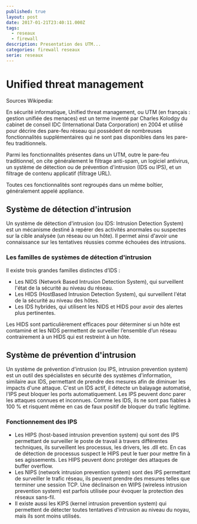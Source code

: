```yaml
---
published: true
layout: post
date: 2017-01-21T23:40:11.000Z
tags:
  - reseaux
  - firewall
description: Presentation des UTM...
categories: firewall reseaux
serie: reseaux
---
```

# Unified threat management 

Sources Wikipedia:

En sécurité informatique, Unified threat management, ou UTM (en français : gestion unifiée des menaces) est un terme inventé par Charles Kolodgy du cabinet de conseil IDC (International Data Corporation) en 2004 et utilisé pour décrire des pare-feu réseau qui possèdent de nombreuses fonctionnalités supplémentaires qui ne sont pas disponibles dans les pare-feu traditionnels.

Parmi les fonctionnalités présentes dans un UTM, outre le pare-feu traditionnel, on cite généralement le filtrage anti-spam, un logiciel antivirus, un système de détection ou de prévention d'intrusion (IDS ou IPS), et un filtrage de contenu applicatif (filtrage URL).

Toutes ces fonctionnalités sont regroupés dans un même boîtier, généralement appelé appliance.


## Système de détection d'intrusion

Un système de détection d'intrusion (ou IDS: Intrusion Detection System) est un mécanisme destiné à repérer des activités anormales ou suspectes sur la cible analysée (un réseau ou un hôte). Il permet ainsi d'avoir une connaissance sur les tentatives réussies comme échouées des intrusions.

### Les familles de systèmes de détection d'intrusion

Il existe trois grandes familles distinctes d’IDS :

* Les NIDS (Network Based Intrusion Detection System), qui surveillent l'état de la sécurité au niveau du réseau.
* Les HIDS (HostBased Intrusion Detection System), qui surveillent l'état de la sécurité au niveau des hôtes.
* Les IDS hybrides, qui utilisent les NIDS et HIDS pour avoir des alertes plus pertinentes.

Les HIDS sont particulièrement efficaces pour déterminer si un hôte est contaminé et les NIDS permettent de surveiller l’ensemble d’un réseau contrairement à un HIDS qui est restreint à un hôte.



## Système de prévention d'intrusion

Un système de prévention d'intrusion (ou IPS, intrusion prevention system) est un outil des spécialistes en sécurité des systèmes d'information, similaire aux IDS, permettant de prendre des mesures afin de diminuer les impacts d'une attaque. C'est un IDS actif, il détecte un balayage automatisé, l'IPS peut bloquer les ports automatiquement. Les IPS peuvent donc parer les attaques connues et inconnues. Comme les IDS, ils ne sont pas fiables à 100 % et risquent même en cas de faux positif de bloquer du trafic légitime.

### Fonctionnement des IPS

* Les HIPS (host-based intrusion prevention system) qui sont des IPS permettant de surveiller le poste de travail à travers différentes techniques, ils surveillent les processus, les drivers, les .dll etc. En cas de détection de processus suspect le HIPS peut le tuer pour mettre fin à ses agissements. Les HIPS peuvent donc protéger des attaques de buffer overflow.
* Les NIPS (network intrusion prevention system) sont des IPS permettant de surveiller le trafic réseau, ils peuvent prendre des mesures telles que terminer une session TCP. Une déclinaison en WIPS (wireless intrusion prevention system) est parfois utilisée pour évoquer la protection des réseaux sans-fil.
* Il existe aussi les KIPS (kernel intrusion prevention system) qui permettent de détecter toutes tentatives d'intrusion au niveau du noyau, mais ils sont moins utilisés.

